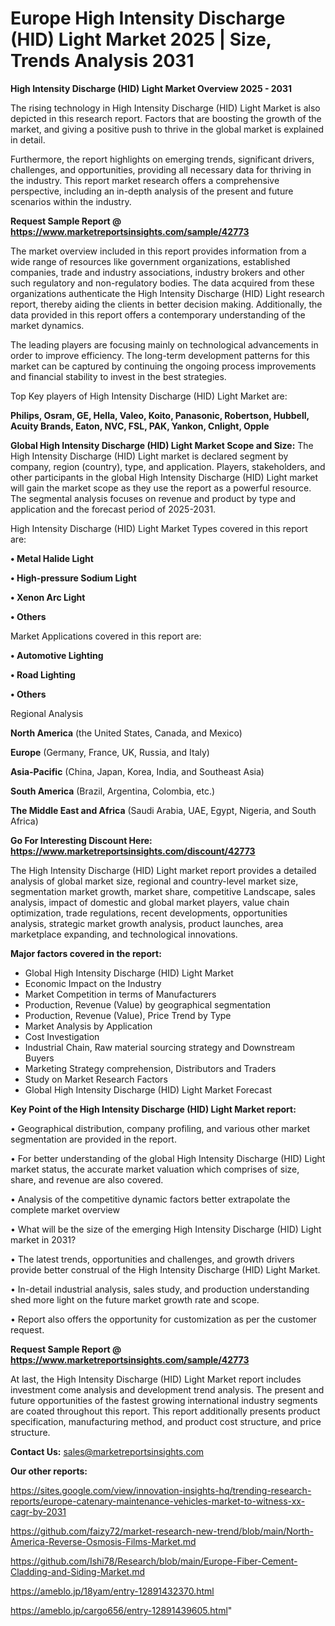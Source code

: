 # Europe High Intensity Discharge (HID) Light Market 2025 | Size, Trends Analysis 2031

<Strong> High Intensity Discharge (HID) Light Market Overview 2025 - 2031</strong>

The rising technology in High Intensity Discharge (HID) Light Market is also depicted in this research report. Factors that are boosting the growth of the market, and giving a positive push to thrive in the global market is explained in detail.

Furthermore, the report highlights on emerging trends, significant drivers, challenges, and opportunities, providing all necessary data for thriving in the industry. This report market research offers a comprehensive perspective, including an in-depth analysis of the present and future scenarios within the industry.

<strong>Request Sample Report @ <a href=https://www.marketreportsinsights.com/sample/42773>https://www.marketreportsinsights.com/sample/42773</a></strong>

The market overview included in this report provides information from a wide range of resources like government organizations, established companies, trade and industry associations, industry brokers and other such regulatory and non-regulatory bodies. The data acquired from these organizations authenticate the High Intensity Discharge (HID) Light research report, thereby aiding the clients in better decision making. Additionally, the data provided in this report offers a contemporary understanding of the market dynamics.

The leading players are focusing mainly on technological advancements in order to improve efficiency. The long-term development patterns for this market can be captured by continuing the ongoing process improvements and financial stability to invest in the best strategies.

Top Key players of High Intensity Discharge (HID) Light Market are:

<strong>Philips, Osram, GE, Hella, Valeo, Koito, Panasonic, Robertson, Hubbell, Acuity Brands, Eaton, NVC, FSL, PAK, Yankon, Cnlight, Opple</strong>

<strong><b>Global High Intensity Discharge (HID) Light Market Scope and Size:</b></strong>
The High Intensity Discharge (HID) Light market is declared segment by company, region (country), type, and application. Players, stakeholders, and other participants in the global High Intensity Discharge (HID) Light market will gain the market scope as they use the report as a powerful resource. The segmental analysis focuses on revenue and product by type and application and the forecast period of 2025-2031.

High Intensity Discharge (HID) Light Market Types covered in this report are:

<strong>•  Metal Halide Light

•  High-pressure Sodium Light

•  Xenon Arc Light

•  Others</strong>

Market Applications covered in this report are:

<strong>•  Automotive Lighting

•  Road Lighting

•  Others</strong> 

Regional Analysis

<strong>North America</strong> (the United States, Canada, and Mexico)

<strong>Europe</strong> (Germany, France, UK, Russia, and Italy)

<strong>Asia-Pacific</strong> (China, Japan, Korea, India, and Southeast Asia)

<strong>South America</strong> (Brazil, Argentina, Colombia, etc.)

<strong>The Middle East and Africa</strong> (Saudi Arabia, UAE, Egypt, Nigeria, and South Africa)

<strong>Go For Interesting Discount Here: <a href=https://www.marketreportsinsights.com/discount/42773>https://www.marketreportsinsights.com/discount/42773</a></strong>

The High Intensity Discharge (HID) Light market report provides a detailed analysis of global market size, regional and country-level market size, segmentation market growth, market share, competitive Landscape, sales analysis, impact of domestic and global market players, value chain optimization, trade regulations, recent developments, opportunities analysis, strategic market growth analysis, product launches, area marketplace expanding, and technological innovations.

<strong><b>Major factors covered in the report:</b></strong>
<ul>
  <li>Global High Intensity Discharge (HID) Light Market </li>
  <li>Economic Impact on the Industry</li>
  <li>Market Competition in terms of Manufacturers</li>
  <li>Production, Revenue (Value) by geographical segmentation</li>
  <li>Production, Revenue (Value), Price Trend by Type</li>
  <li>Market Analysis by Application</li>
  <li>Cost Investigation</li>
  <li>Industrial Chain, Raw material sourcing strategy and Downstream Buyers</li>
  <li>Marketing Strategy comprehension, Distributors and Traders</li>
  <li>Study on Market Research Factors</li>
  <li>Global High Intensity Discharge (HID) Light Market Forecast</li>
</ul>

<strong><b>Key Point of the High Intensity Discharge (HID) Light Market report:</b></strong>

• Geographical distribution, company profiling, and various other market segmentation are provided in the report.

• For better understanding of the global High Intensity Discharge (HID) Light market status, the accurate market valuation which comprises of size, share, and revenue are also covered.

• Analysis of the competitive dynamic factors better extrapolate the complete market overview

• What will be the size of the emerging High Intensity Discharge (HID) Light market in 2031?

• The latest trends, opportunities and challenges, and growth drivers provide better construal of the High Intensity Discharge (HID) Light Market.

• In-detail industrial analysis, sales study, and production understanding shed more light on the future market growth rate and scope.

• Report also offers the opportunity for customization as per the customer request.

<strong>Request Sample Report @ <a href=https://www.marketreportsinsights.com/sample/42773>https://www.marketreportsinsights.com/sample/42773</a></strong>

At last, the High Intensity Discharge (HID) Light Market report includes investment come analysis and development trend analysis. The present and future opportunities of the fastest growing international industry segments are coated throughout this report. This report additionally presents product specification, manufacturing method, and product cost structure, and price structure.

<strong>Contact Us:</strong>
sales@marketreportsinsights.com

<strong>Our other reports:</strong>

<a href=https://sites.google.com/view/innovation-insights-hq/trending-research-reports/europe-catenary-maintenance-vehicles-market-to-witness-xx-cagr-by-2031>https://sites.google.com/view/innovation-insights-hq/trending-research-reports/europe-catenary-maintenance-vehicles-market-to-witness-xx-cagr-by-2031</a>

<a href=https://github.com/faizy72/market-research-new-trend/blob/main/North-America-Reverse-Osmosis-Films-Market.md>https://github.com/faizy72/market-research-new-trend/blob/main/North-America-Reverse-Osmosis-Films-Market.md</a>

<a href=https://github.com/Ishi78/Research/blob/main/Europe-Fiber-Cement-Cladding-and-Siding-Market.md>https://github.com/Ishi78/Research/blob/main/Europe-Fiber-Cement-Cladding-and-Siding-Market.md</a>

<a href=https://ameblo.jp/18yam/entry-12891432370.html>https://ameblo.jp/18yam/entry-12891432370.html</a>

<a href=https://ameblo.jp/cargo656/entry-12891439605.html>https://ameblo.jp/cargo656/entry-12891439605.html</a>"
